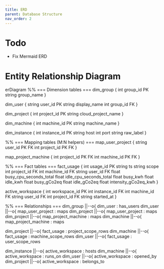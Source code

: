 ```yaml
---
title: ERD
parent: Database Structure
nav_order: 2
---
```


# Todo
* Fix Mermaid ERD

# Entity Relationship Diagram
erDiagram
  %% === Dimension tables ===
  dim_group {
    int    group_id PK
    string group_name
  }

  dim_user {
    string user_id PK
    string display_name
    int    group_id FK
  }

  dim_project {
    int    project_id PK
    string cloud_project_name
  }

  dim_machine {
    int    machine_id PK
    string machine_name
  }

  dim_instance {
    int    instance_id PK
    string host
    int    port
    string raw_label
  }

  %% === Mapping tables (M:N helpers) ===
  map_user_project {
    string user_id PK FK
    int    project_id PK FK
  }

  map_project_machine {
    int    project_id PK FK
    int    machine_id PK FK
  }

  %% === Fact tables ===
  fact_usage {
    int    usage_id PK
    string ts
    string scope
    int    project_id FK
    int    machine_id FK
    string user_id   FK
    float  busy_cpu_seconds_total
    float  idle_cpu_seconds_total
    float  busy_kwh
    float  idle_kwh
    float  busy_gCo2eq
    float  idle_gCo2eq
    float  intensity_gCo2eq_kwh
  }

  active_workspace {
    int    workspace_id PK
    int    instance_id  FK
    int    machine_id   FK
    string user_id      FK
    int    project_id   FK
    string started_at
  }

  %% === Relationships ===
  dim_group   ||--o{ dim_user            : has_users
  dim_user    ||--o{ map_user_project    : maps
  dim_project ||--o{ map_user_project    : maps
  dim_project ||--o{ map_project_machine : maps
  dim_machine ||--o{ map_project_machine : maps

  dim_project ||--o{ fact_usage          : project_scope_rows
  dim_machine ||--o{ fact_usage          : machine_scope_rows
  dim_user    ||--o{ fact_usage          : user_scope_rows

  dim_instance ||--o{ active_workspace   : hosts
  dim_machine  ||--o{ active_workspace   : runs_on
  dim_user     ||--o{ active_workspace   : opened_by
  dim_project  ||--o{ active_workspace   : belongs_to
